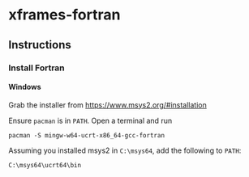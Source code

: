 # xframes-fortran

## Instructions

### Install Fortran

#### Windows

Grab the installer from https://www.msys2.org/#installation

Ensure `pacman` is in `PATH`. Open a terminal and run 

`pacman -S mingw-w64-ucrt-x86_64-gcc-fortran`

Assuming you installed msys2 in `C:\msys64`, add the following to `PATH`:

`C:\msys64\ucrt64\bin`

